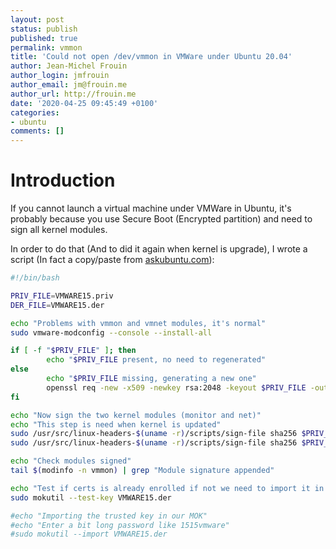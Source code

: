 ```yaml
---
layout: post
status: publish
published: true
permalink: vmmon
title: 'Could not open /dev/vmmon in VMWare under Ubuntu 20.04'
author: Jean-Michel Frouin
author_login: jmfrouin
author_email: jm@frouin.me
author_url: http://frouin.me
date: '2020-04-25 09:45:49 +0100'
categories:
- ubuntu
comments: []
---
```

# Introduction

If you cannot launch a virtual machine under VMWare in Ubuntu, it's probably because you use Secure Boot (Encrypted partition) and need to sign all kernel modules.

In order to do that (And to did it again when kernel is upgrade), I wrote a script (In fact a copy/paste from [askubuntu.com](https://askubuntu.com/questions/1096052/vmware-15-error-on-ubuntu-18-4-could-not-open-dev-vmmon-no-such-file-or-dire)): 

```bash
#!/bin/bash

PRIV_FILE=VMWARE15.priv
DER_FILE=VMWARE15.der

echo "Problems with vmmon and vmnet modules, it's normal"
sudo vmware-modconfig --console --install-all

if [ -f "$PRIV_FILE" ]; then
		echo "$PRIV_FILE present, no need to regenerated"
else
		echo "$PRIV_FILE missing, generating a new one"
		openssl req -new -x509 -newkey rsa:2048 -keyout $PRIV_FILE -outform DER -out $DER_FILE -nodes -days 36500 -subj "/CN=VMWARE/"
fi

echo "Now sign the two kernel modules (monitor and net)"
echo "This step is need when kernel is updated"
sudo /usr/src/linux-headers-$(uname -r)/scripts/sign-file sha256 $PRIV_FILE $DER_FILE $(modinfo -n vmmon)
sudo /usr/src/linux-headers-$(uname -r)/scripts/sign-file sha256 $PRIV_FILE $DER_FILE $(modinfo -n vmnet)

echo "Check modules signed"
tail $(modinfo -n vmmon) | grep "Module signature appended"

echo "Test if certs is already enrolled if not we need to import it in mok"
sudo mokutil --test-key VMWARE15.der

#echo "Importing the trusted key in our MOK"
#echo "Enter a bit long password like 1515vmware"
#sudo mokutil --import VMWARE15.der
```
